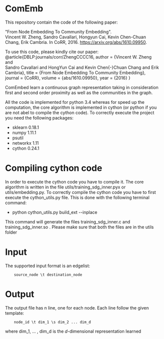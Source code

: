 # ComEmb
This repository contain the code of the following paper:

"From Node Embedding To Community Embedding".  
Vincent W. Zheng, Sandro Cavallari, Hongyun Cai, Kevin Chen-Chuan Chang, Erik Cambria. 
In CoRR, 2016. 
https://arxiv.org/abs/1610.09950.

To use this code, please kindly cite our paper:
@article{DBLP:journals/corr/ZhengCCCC16, 
author    = {Vincent W. Zheng and  
               Sandro Cavallari and 
               HongYun Cai and 
               Kevin Chen{-}Chuan Chang and 
               Erik Cambria}, 
  title     = {From Node Embedding To Community Embedding}, 
  journal   = {CoRR}, 
  volume    = {abs/1610.09950}, 
  year      = {2016}
}

ComEmbed learn a continuous graph representation taking in consideration first and second order proximity as well as the communities in the graph. 


All the code is implemented for python 3.4 whereas for speed up the computation, the core algorithm is implemented in cython (or python if you are not abel to compile the cython code).
To correctly execute the project you need the following packages:
 - sklearn 0.18.1
 - numpy 1.11.1
 - psutil
 - networkx 1.11
 - cython 0.24.1
 
 
# Compiling cython code
 In order to execute the cython code you have to compile it. The core algorithm is written in the file utils/training_sdg_inner.pyx or utils/embedding.py.
 To correctly compile the cython code you have to first execute the cython_utils.py file. 
 This is done with the following terminal command:
 
  - python cython_utils.py build_ext --inplace
  
 This command will generate the files training_sdg_inner.c and training_sdg_inner.so . Please make sure that both the files are in the utils folder 

# Input
The supported input format is an edgelist:

        source_node \t destination_node


# Output
The output file has n line, one for each node.
Each line follow the given template:

        node_id \t dim_1 \s dim_2 ... dim_d
 
where dim_1, ... , dim_d is the *d*-dimensional representation learned
